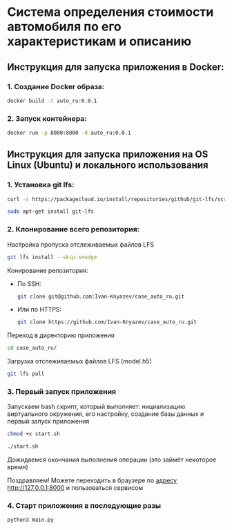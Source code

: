 # Система определения стоимости автомобиля по его характеристикам и описанию

## Инструкция для запуска приложения в Docker:

### 1. Создание Docker образа:

```bash
docker build -t auto_ru:0.0.1
```


### 2. Запуск контейнера:

```bash
docker run -p 8000:8000 -d auto_ru:0.0.1
```



## Инструкция для запуска приложения на OS Linux (Ubuntu) и локального использования

### 1. Установка git lfs:

```bash
curl -s https://packagecloud.io/install/repositories/github/git-lfs/script.deb.sh | sudo bash
```
```bash
sudo apt-get install git-lfs
```


### 2. Клонирование всего репозитория:

Настройка пропуска отслеживаемых файлов LFS 
```bash
git lfs install --skip-smudge
```

Конирование репозитория:

- По SSH:
  ```bash
  git clone git@github.com:Ivan-Knyazev/case_auto_ru.git
  ```

- Или по HTTPS:
  ```bash
  git clone https://github.com/Ivan-Knyazev/case_auto_ru.git
  ```

Переход в директорию приложения
```bash
cd case_auto_ru/
```

Загрузка отслеживаемых файлов LFS (model.h5)
```bash
git lfs pull
```


### 3. Первый запуск приложения
Запускаем bash скрипт, который выполняет: нициализацию виртуального окружения, его настройку, создание базы данных и первый запуск приложения
```bash
chmod +x start.sh
```
```bash
./start.sh
```
Дожидаемся окончания выполнения операции (это займёт некоторое время)

Поздравляем!
Можете переходить в браузере по [адресу](http://127.0.0.1:8000 "localhost:8000") http://127.0.0.1:8000 и пользоваться сервисом


### 4. Старт приложения в последующие разы

```bash
python3 main.py
```